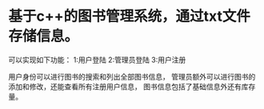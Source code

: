 # 基于c++的图书管理系统，通过txt文件存储信息。
可以实现如下功能：
1:用户登陆
2:管理员登陆
3:用户注册

用户身份可以进行图书的搜索和列出全部图书信息，
管理员额外可以进行图书的添加和修改，还能查看所有注册用户信息，
图书信息包括了基础信息外还有库存量。
